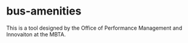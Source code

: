 # bus-amenities

This is a tool designed by the Office of Performance Management and Innovaiton at the MBTA.
